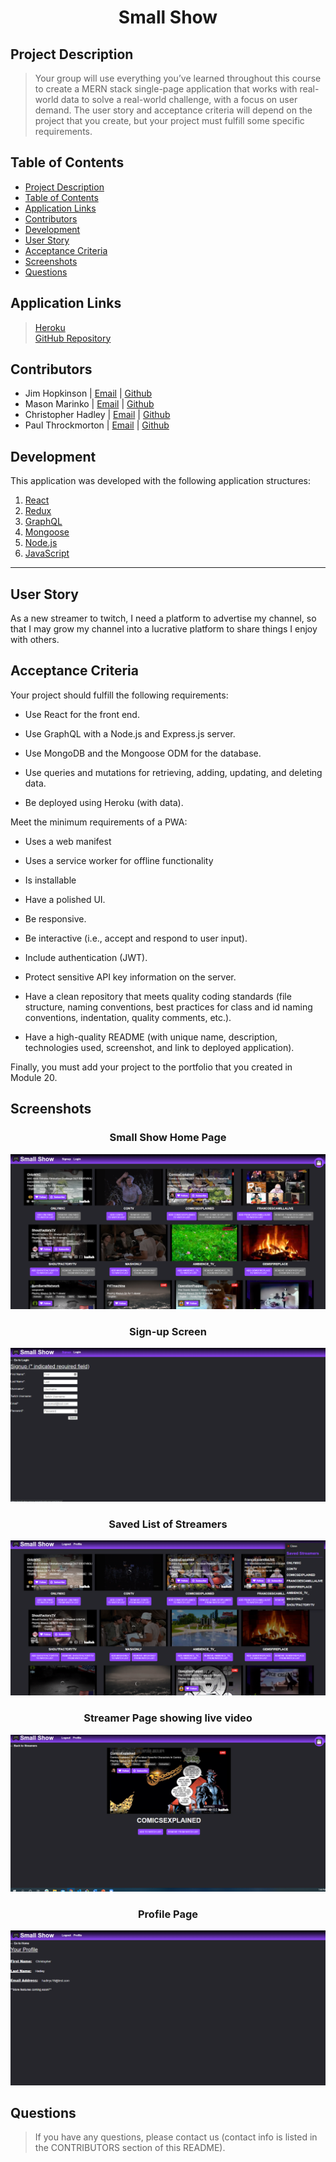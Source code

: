 # <div align="center">**Small Show**</div>

## **Project Description**
> Your group will use everything you’ve learned throughout this course to create a MERN stack single-page application that works with real-world data to solve a real-world challenge, with a focus on user demand. The user story and acceptance criteria will depend on the project that you create, but your project must fulfill some specific requirements.

## **Table of Contents** 
* [Project Description](#project-description)  
* [Table of Contents](#table-of-contents)  
* [Application Links](#application-links)  
* [Contributors](#contributors)  
* [Development](#development)  
* [User Story](#user-story)  
* [Acceptance Criteria](#acceptance-criteria)  
* [Screenshots](#screenshots)
* [Questions](#questions)  

## **Application Links**
> [Heroku](https://small-show-group-project.herokuapp.com/)  
> [GitHub Repository](https://github.com/1hoppy1/small-show)

## **Contributors** 
* Jim Hopkinson | [Email](jahopki@hotmail.com) | [Github](https://github.com/1hoppy1)
* Mason Marinko | [Email](mason.p.marinko@gmail.com) | [Github](https://github.com/MasonMarinko)
* Christopher Hadley | [Email](hadleyc15@yahoo.com) | [Github](https://github.com/hadleyc15) 
* Paul Throckmorton | [Email](throckmortonfam@gmail.com) | [Github](https://github.com/siwel20)   

## **Development**
This application was developed with the following application structures:

1. [React](https://reactjs.org/docs/getting-started.html)
2. [Redux](https://redux.js.org/)
3. [GraphQL](https://graphql.org/learn/)
4. [Mongoose](https://mongoosejs.com/docs/api.html)
5. [Node.js](https://nodejs.org/en/docs/)
6. [JavaScript](https://developer.mozilla.org/en-US/docs/Web/JavaScript)

---

## **User Story**
As a new streamer to twitch, I need a platform to advertise my channel, so that I may grow my channel into a lucrative platform to share things I enjoy with others.


## **Acceptance Criteria**

Your project should fulfill the following requirements:

* Use React for the front end.

* Use GraphQL with a Node.js and Express.js server.

* Use MongoDB and the Mongoose ODM for the database.

* Use queries and mutations for retrieving, adding, updating, and deleting data.

* Be deployed using Heroku (with data).

Meet the minimum requirements of a PWA:

* Uses a web manifest

* Uses a service worker for offline functionality

* Is installable

* Have a polished UI.

* Be responsive.

* Be interactive (i.e., accept and respond to user input).

* Include authentication (JWT).

* Protect sensitive API key information on the server.

* Have a clean repository that meets quality coding standards (file structure, naming conventions, best practices for class and id naming conventions, indentation, quality comments, etc.).

* Have a high-quality README (with unique name, description, technologies used, screenshot, and link to deployed application).

Finally, you must add your project to the portfolio that you created in Module 20.

## **Screenshots**

### <div align="center">**Small Show Home Page**</div>
<img src="/assets/images/Screenshot%20(152).png" />

### <div align="center">**Sign-up Screen**</div>
<img src="/assets/images/Screenshot%20(153).png" />

### <div align="center">**Saved List of Streamers**</div>
<img src="/assets/images/Screenshot%20(154).png" />

### <div align="center">**Streamer Page showing live video**</div>
<img src="/assets/images/Screenshot%20(155).png" />

### <div align="center">**Profile Page**</div>
<img src="/assets/images/Screenshot%20(156).png" />

## **Questions**
>If you have any questions, please contact us (contact info is listed in the CONTRIBUTORS section of this README).
